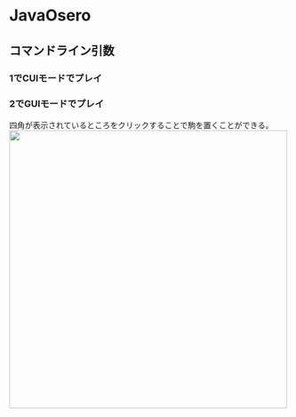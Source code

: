 # JavaOsero

## コマンドライン引数
### 1でCUIモードでプレイ

### 2でGUIモードでプレイ
四角が表示されているところをクリックすることで駒を置くことができる。
<img src="https://user-images.githubusercontent.com/63925314/160272336-58d2ce15-d68e-4815-a534-1508ca3b7e25.png" width="500">
